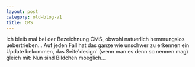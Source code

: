 ```yaml
---
layout: post
category: old-blog-v1
title: CMS
---
```


Ich bleib mal bei der Bezeichnung CMS, obwohl natuerlich hemmungslos uebertrieben... Auf jeden Fall hat das ganze wie unschwer zu erkennen ein Update bekommen, das Seite'design' (wenn man es denn so nennen mag) gleich mit: Nun sind Bildchen moeglich...
